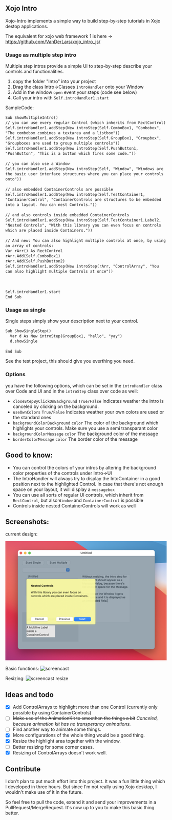 ## Xojo Intro

Xojo-Intro implements a simple way to build step-by-step tutorials in Xojo destop applications.

The equivalent for xojo web framework 1 is here -> https://github.com/VanDerLars/xojo_intro_js/

### Usage as multiple step intro

Multiple step intros provide a simple UI to step-by-step describe your controls and functionalities.

1. copy the folder "Intro" into your project
2. Drag the class Intro->Classes `IntroHandler` onto your Window
3. Add in the window `open` event your steps (code see below)
4. Call your intro with `Self.introHandler1.start`

SampleCode:
``` Xojo
Sub ShowMultipleIntro()
// you can use every regular Control (which inherits from RectControl)
Self.introHandler1.addStep(New introStep(Self.ComboBox1, "Combobox", "The combobox combines a textarea and a listbox"))
Self.introHandler1.addStep(New introStep(Self.GroupBox1, "Groupbox", "Groupboxes are used to group multiple controls"))
Self.introHandler1.addStep(New introStep(Self.PushButton1, "PushButton", "This is a button which fires some code."))

// you can also use a Window
Self.introHandler1.addStep(New introStep(Self, "Window", "Windows are the basic user interface structures where you can place your controls onto"))

// also embedded ContainerControls are possible
Self.introHandler1.addStep(New introStep(Self.TestContainer1, "ContainerControl", "ContainerControls are structures to be embedded into a layout. You can nest Controls."))

// and also controls inside embedded ContainerControls
Self.introHandler1.addStep(New introStep(Self.TestContainer1.Label2, "Nested Controls", "With this library you can even focus on controls which are placed inside Containers."))

// And new: You can also highlight multiple controls at once, by using an array of controls:
Var rArr() As RectControl
rArr.Add(Self.ComboBox1)
rArr.Add(Self.PushButton2)
Self.introHandler1.addStep(New introStep(rArr, "ControlArray", "You can also highlight multiple Controls at once"))



Self.introHandler1.start
End Sub
```

### Usage as single

Single steps simply show your description next to your control.

``` Xojo
Sub ShowSingleStep()
  Var d As New introStep(GroupBox1, "hallo", "yay")
  d.showSingle
  
End Sub
```

See the test project, this should give you everthing you need.


### Options

you have the following options, which can be set in the `introHandler` class over Code and UI and in the `introStep` class over code as well:

- `closeStepByClickOnBackground` `True/False` Indicates weather the intro is canceled by clicking on the background.
- `useOwnColors` `True/False` Indicates weather your own colors are used or the standard ones
- `backgroundColorBackground` `color` The color of the background which highlights your controls. Make sure you use a semi transparant color
- `backgroundColorMessage` `color` The background color of the message
- `borderColorMessage` `color` The border color of the message


## Good to know:

- You can control the colors of your intros by altering the background color properties of the controls under Intro->UI
- The IntroHandler will always try to display the IntoContainer in a good position next to the highlighted Control. In case that there's not enough space on your layout, it will display a `messagebox`
- You can use all sorts of regular UI controls, which inherit from `RectControl`, but also `Window` and `ContainerControl` is possible
- Controls inside nested ContainerControls will work as well

## Screenshots:

current design:

![screencast](https://github.com/VanDerLars/xojo-intro/blob/main/screenshot.png)

Basic functions:
![screencast](https://github.com/VanDerLars/xojo-intro/blob/main/screencast.gif)


Resizing:
![screencast resize](https://github.com/VanDerLars/xojo-intro/blob/main/screencast_resize.gif)

## Ideas and todo

- [X] Add ControlArrays to highlight more than one Control (currently only possible by using ContainerControls)
- [ ] ~~Make use of the AnimationKit to smoothen the things a bit~~ _Canceled, because animation kit has no transperancy animations._
- [ ] Find another way to animate some things.
- [X] More configurations of the whole thing would be a good thing.
- [X] Resize the highlight area together with the window.
- [ ] Better resizing for some corner cases.
- [X] Resizing of ControlArrays doesn't work well.

## Contribute

I don't plan to put much effort into this project. It was a fun little thing which I developed in three hours. But since I'm not really using Xojo desktop, I wouldn't make use of it in the future.

So feel free to pull the code, extend it and send your improvements in a PullRequest/MergeRequest. It's now up to you to make this basic thing better.
